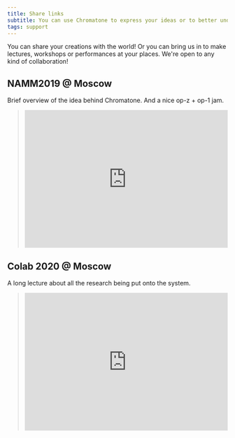 ```yaml
---
title: Share links
subtitle: You can use Chromatone to express your ideas or to better understand others. Sharing your media products may help people find the colorful language too.
tags: support
---
```


You can share your creations with the world! Or you can bring us in to make lectures, workshops or performances at your places. We're open to any kind of collaboration!

## NAMM2019 @ Moscow

Brief overview of the idea behind Chromatone. And a nice op-z + op-1 jam.

> <iframe  width="100%" height="315" src="https://www.youtube.com/embed/3_815sW-ZKY" title="YouTube video player" frameborder="0" allow="accelerometer; autoplay; clipboard-write; encrypted-media; gyroscope; picture-in-picture" allowfullscreen></iframe>

## Colab 2020 @ Moscow

A long lecture about all the research being put onto the system.

> <iframe  width="100%" height="315" src="https://www.youtube.com/embed/wChhiBwOkY8" title="YouTube video player" frameborder="0" allow="accelerometer; autoplay; clipboard-write; encrypted-media; gyroscope; picture-in-picture" allowfullscreen></iframe>
